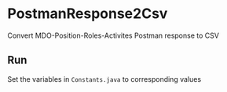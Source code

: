 # PostmanResponse2Csv
Convert MDO-Position-Roles-Activites Postman response to CSV

## Run

Set the variables in `Constants.java` to corresponding values
